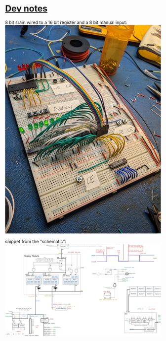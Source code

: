 # [Dev notes](https://mee42.notion.site/mee42/16-bit-computer-63405d00fea146659e8c87a8048ab2e1)


8 bit sram wired to a 16 bit register and a 8 bit manual input:
![](https://github.com/Mee42/16bit/raw/master/PXL_20221110_071116044.jpg)


snippet from the "schematic":
![](https://github.com/Mee42/16bit/raw/master/Screenshot%20from%202022-11-10%2017-35-52.png)
